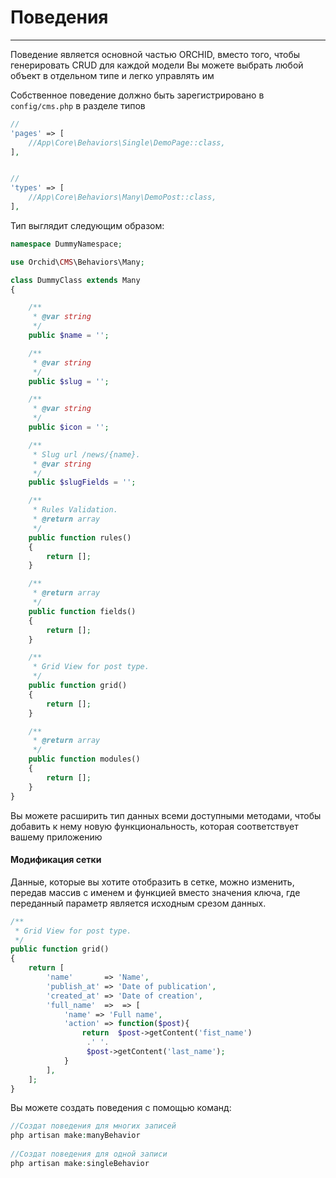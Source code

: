 # Поведения 
----------

Поведение является основной частью ORCHID, вместо того, чтобы генерировать CRUD для каждой модели
Вы можете выбрать любой объект в отдельном типе и легко управлять им


Собственное поведение должно быть зарегистрировано в `config/cms.php` в разделе типов


```php
//
'pages' => [
    //App\Core\Behaviors\Single\DemoPage::class,
],


//
'types' => [
    //App\Core\Behaviors\Many\DemoPost::class,
],
```


Тип выглядит следующим образом:

```php
namespace DummyNamespace;

use Orchid\CMS\Behaviors\Many;

class DummyClass extends Many
{

    /**
     * @var string
     */
    public $name = '';

    /**
     * @var string
     */
    public $slug = '';

    /**
     * @var string
     */
    public $icon = '';

    /**
     * Slug url /news/{name}.
     * @var string
     */
    public $slugFields = '';

    /**
     * Rules Validation.
     * @return array
     */
    public function rules()
    {
        return [];
    }

    /**
     * @return array
     */
    public function fields()
    {
        return [];
    }

    /**
     * Grid View for post type.
     */
    public function grid()
    {
        return [];
    }

    /**
     * @return array
     */
    public function modules()
    {
        return [];
    }
}

```

Вы можете расширить тип данных всеми доступными методами, чтобы добавить к нему новую функциональность, которая соответствует вашему приложению

 
#### Модификация сетки
 

Данные, которые вы хотите отобразить в сетке, можно изменить, передав массив с именем и функцией вместо значения ключа, где переданный параметр является исходным срезом данных.

 ```php
 /**
  * Grid View for post type.
  */
 public function grid()
 {
     return [
         'name'       => 'Name',
         'publish_at' => 'Date of publication',
         'created_at' => 'Date of creation',
         'full_name'  =>  => [
             'name' => 'Full name',
             'action' => function($post){
                 return  $post->getContent('fist_name') 
                  .' '.
                  $post->getContent('last_name');
             }
         ],
     ];
 }

```


Вы можете создать поведения с помощью команд:
```php
//Создат поведения для многих записей
php artisan make:manyBehavior
  
//Создат поведения для одной записи  
php artisan make:singleBehavior      
```
